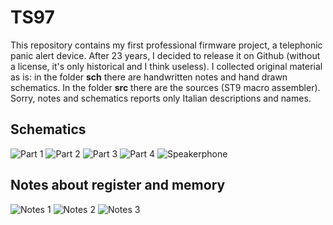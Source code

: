 # TS97
This repository contains my first professional firmware project, a telephonic panic alert device. After 23 years, I decided to release it on Github (without a license, it's only historical and I think useless).
I collected original material as is: in the folder **sch** there are handwritten notes and hand drawn schematics. In the folder **src** there are the sources (ST9 macro assembler). Sorry, notes and schematics reports only Italian descriptions and names.

## Schematics

![Part 1](/sch/foglio1.gif)
![Part 2](/sch/foglio2.gif)
![Part 3](/sch/foglio3.gif)
![Part 4](/sch/foglio4.gif)
![Speakerphone](/sch/allegato3.gif)

## Notes about register and memory

![Notes 1](/sch/appunti1.gif)
![Notes 2](/sch/appunti2.gif)
![Notes 3](/sch/appunti3.gif)
